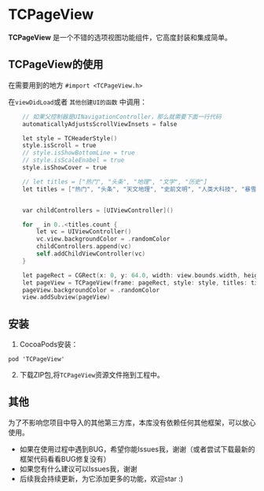 # TCPageView

**TCPageView** 是一个不错的选项视图功能组件，它高度封装和集成简单。

## TCPageView的使用
在需要用到的地方 `#import <TCPageView.h>`

在`viewDidLoad`或者 `其他创建UI的函数` 中调用：

```Objective-C
    // 如果父控制器是UINavigationController，那么就需要下面一行代码
    automaticallyAdjustsScrollViewInsets = false

    let style = TCHeaderStyle()
    style.isScroll = true
    // style.isShowBottomLine = true
    // style.isScaleEnabel = true
    style.isShowCover = true

    // let titles = ["热门", "头条", "地理", "文学", "历史"]
    let titles = ["热门", "头条", "天文地理", "史前文明", "人类大科技", "暴雪游戏嘉年华", "漫威世界之平行宇宙", "美女日常"]


    var childControllers = [UIViewController]()

    for _ in 0..<titles.count {
        let vc = UIViewController()
        vc.view.backgroundColor = .randomColor
        childControllers.append(vc)
        self.addChildViewController(vc)
    }

    let pageRect = CGRect(x: 0, y: 64.0, width: view.bounds.width, height: view.bounds.height - 64.0)
    let pageView = TCPageView(frame: pageRect, style: style, titles: titles, childControllers: childControllers, rootController: self)
    pageView.backgroundColor = .randomColor
    view.addSubview(pageView)
```
## 安装
1. CocoaPods安装：
```
pod 'TCPageView' 
```
2. 下载ZIP包,将`TCPageView`资源文件拖到工程中。

## 其他
为了不影响您项目中导入的其他第三方库，本库没有依赖任何其他框架，可以放心使用。
* 如果在使用过程中遇到BUG，希望你能Issues我，谢谢（或者尝试下载最新的框架代码看看BUG修复没有）
* 如果您有什么建议可以Issues我，谢谢
* 后续我会持续更新，为它添加更多的功能，欢迎star :)


